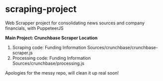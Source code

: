 # scraping-project
Web Scrapper project for consolidating news sources and company financials, with PuppeteerJS 


**Main Project: Crunchbase Scraper Location**
1. Scraping code: Funding Information Sources/crunchbase/crunchbase-scraper.js
2. Processing code: Funding Information Sources/crunchbase/processing.js


Apologies for the messy repo, will clean it up real soon!
